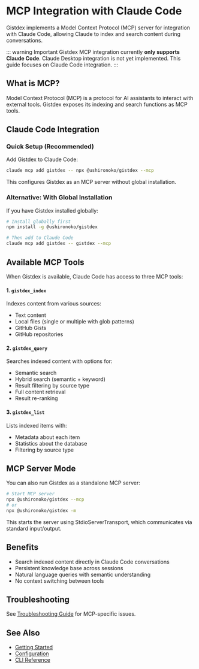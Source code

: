 # MCP Integration with Claude Code

Gistdex implements a Model Context Protocol (MCP) server for integration with Claude Code, allowing Claude to index and search content during conversations.

::: warning Important
Gistdex MCP integration currently **only supports Claude Code**. Claude Desktop integration is not yet implemented. This guide focuses on Claude Code integration.
:::

## What is MCP?

Model Context Protocol (MCP) is a protocol for AI assistants to interact with external tools. Gistdex exposes its indexing and search functions as MCP tools.

## Claude Code Integration

### Quick Setup (Recommended)

Add Gistdex to Claude Code:

```bash
claude mcp add gistdex -- npx @ushironoko/gistdex --mcp
```

This configures Gistdex as an MCP server without global installation.

### Alternative: With Global Installation

If you have Gistdex installed globally:

```bash
# Install globally first
npm install -g @ushironoko/gistdex

# Then add to Claude Code
claude mcp add gistdex -- gistdex --mcp
```

## Available MCP Tools

When Gistdex is available, Claude Code has access to three MCP tools:

#### 1. `gistdex_index`
Indexes content from various sources:
- Text content
- Local files (single or multiple with glob patterns)
- GitHub Gists
- GitHub repositories

#### 2. `gistdex_query`
Searches indexed content with options for:
- Semantic search
- Hybrid search (semantic + keyword)
- Result filtering by source type
- Full content retrieval
- Result re-ranking

#### 3. `gistdex_list`
Lists indexed items with:
- Metadata about each item
- Statistics about the database
- Filtering by source type

## MCP Server Mode

You can also run Gistdex as a standalone MCP server:

```bash
# Start MCP server
npx @ushironoko/gistdex --mcp
# or
npx @ushironoko/gistdex -m
```

This starts the server using StdioServerTransport, which communicates via standard input/output.

## Benefits

- Search indexed content directly in Claude Code conversations
- Persistent knowledge base across sessions
- Natural language queries with semantic understanding
- No context switching between tools

## Troubleshooting

See [Troubleshooting Guide](../reference/troubleshooting.md#mcp-issues) for MCP-specific issues.

## See Also

- [Getting Started](./getting-started.md)
- [Configuration](./configuration.md)
- [CLI Reference](../reference/cli.md)